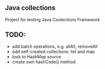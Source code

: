 ## Java collections
Project for testing Java Coolections Framework

## TODO:

- add batch operations, e.g. allAll, removeAll
- add self-created collections: list and map
- look to HashMap source
- create own hashCode() method